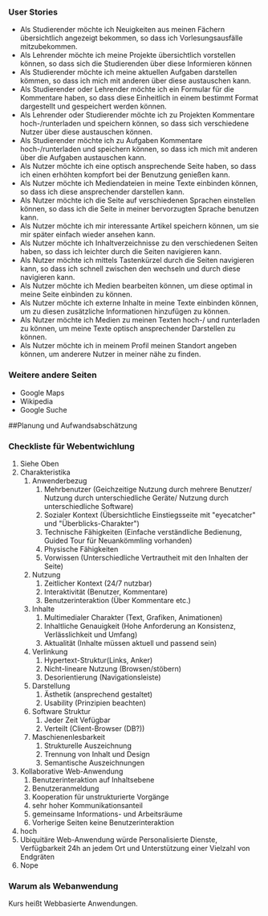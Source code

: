 ### User Stories

* Als Studierender möchte ich Neuigkeiten aus meinen Fächern übersichtlich angezeigt bekommen, so dass ich Vorlesungsausfälle mitzubekommen.
* Als Lehrender möchte ich meine Projekte übersichtlich vorstellen können, so dass sich die Studierenden über diese Informieren können
* Als Studierender möchte ich meine aktuellen Aufgaben darstellen kömmen, so dass ich mich mit anderen über diese austauschen kann.
* Als Studierender oder Lehrender möchte ich ein Formular für die Kommentare haben, so dass diese Einheitlich in einem bestimmt Format dargestellt und gespeichert werden können.
* Als Lehrender oder Studierender möchte ich zu Projekten Kommentare hoch-/runterladen und speichern können, so dass sich verschiedene Nutzer über diese austauschen können.
* Als Studierender möchte ich zu Aufgaben Kommentare hoch-/runterladen und speichern können, so dass ich mich mit anderen über die Aufgaben austauschen kann.
* Als Nutzer möchte ich eine optisch ansprechende Seite haben, so dass ich einen erhöhten kompfort bei der Benutzung genießen kann.
* Als Nutzer möchte ich Mediendateien in meine Texte einbinden können, so dass ich diese ansprechender darstellen kann.
* Als Nutzer möchte ich die Seite auf verschiedenen Sprachen einstellen können, so dass ich die Seite in meiner bervorzugten Sprache benutzen kann.
* Als Nutzer möchte ich mir interessante Artikel speichern können, um sie mir später einfach wieder ansehen kann.
* Als Nutzer möchte ich Inhaltverzeichnisse zu den verschiedenen Seiten haben, so dass ich leichter durch die Seiten navigieren kann.
* Als Nutzer möchte ich mittels Tastenkürzel durch die Seiten navigieren kann, so dass ich schnell zwischen den wechseln und durch diese navigieren kann.
* Als Nutzer möchte ich Medien bearbeiten können, um diese optimal in meine Seite einbinden zu können.
* Als Nutzer möchte ich externe Inhalte in meine Texte einbinden können, um zu diesen zusätzliche Informationen hinzufügen zu können.
* Als Nutzer möchte ich Medien zu meinen Texten hoch-/ und runterladen zu können, um meine Texte optisch ansprechender Darstellen zu können.
* Als Nutzer möchte ich in meinem Profil meinen Standort angeben können, um anderere Nutzer in meiner nähe zu finden.

### Weitere andere Seiten

* Google Maps
* Wikipedia
* Google Suche

##Planung und Aufwandsabschätzung

### Checkliste für Webentwichlung

1. Siehe Oben
2. Charakteristika
   1. Anwenderbezug
      1. Mehrbenutzer (Geichzeitige Nutzung durch mehrere Benutzer/ Nutzung durch unterschiedliche Geräte/ Nutzung durch unterschiedliche Software)
      2. Sozialer Kontext (Übersichtliche Einstiegsseite mit "eyecatcher" und "Überblicks-Charakter") 
      3. Technische Fähigkeiten (Einfache verständliche Bedienung, Guided Tour für Neuankömmling vorhanden)
      4. Physische Fähigkeiten
      5. Vorwissen (Unterschiedliche Vertrautheit mit den Inhalten der Seite)
   2. Nutzung
      1. Zeitlicher Kontext (24/7 nutzbar)
      2. Interaktivität (Benutzer, Kommentare)
      3. Benutzerinteraktion (Über Kommentare etc.)
   3. Inhalte
      1. Multimedialer Charakter (Text, Grafiken, Animationen)
      2. Inhaltliche Genauigkeit (Hohe Anforderung an Konsistenz, Verlässlichkeit und Umfang)
      3. Aktualität (Inhalte müssen aktuell und passend sein)
   4. Verlinkung
      1. Hypertext-Struktur(Links, Anker)
      2. Nicht-lineare Nutzung (Browsen/stöbern)
      3. Desorientierung (Navigationsleiste)
   5. Darstellung
      1. Ästhetik (ansprechend gestaltet)
      2. Usability (Prinzipien beachten)
   6. Software Struktur
      1. Jeder Zeit Vefügbar
      2. Verteilt (Client-Browser (DB?))
   7. Maschienenlesbarkeit
      1. Strukturelle Auszeichnung
      2. Trennung von Inhalt und Design
      3. Semantische Auszeichnungen
3. Kollaborative Web-Anwendung
   1. Benutzerinteraktion auf Inhaltsebene
   2. Benutzeranmeldung
   3. Kooperation für unstrukturierte Vorgänge
   4. sehr hoher Kommunikationsanteil
   5. gemeinsame Informations- und Arbeitsräume
   6. Vorherige Seiten keine Benutzerinteraktion
4. hoch
5. Ubiquitäre Web-Anwendung würde Personalisierte Dienste, Verfügbarkeit 24h an jedem Ort und Unterstützung einer Vielzahl von Endgräten
6. Nope

### Warum als Webanwendung

Kurs heißt Webbasierte Anwendungen.